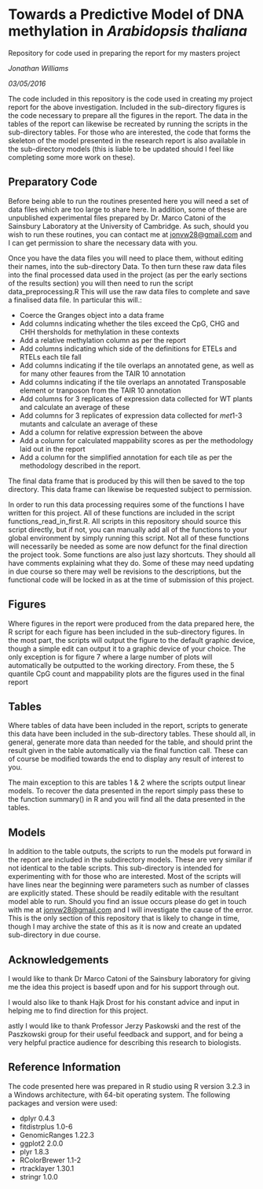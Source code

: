 # Towards a Predictive Model of DNA methylation in *Arabidopsis thaliana*

 Repository for code used in preparing the report for my masters project

*Jonathan Williams*

*03/05/2016*

The code included in this repository is the code used in creating my project report for the above investigation. Included in the sub-directory figures is the code necessary to prepare all the figures in the report. The data in the tables of the report can likewise be recreated by running the scripts in the sub-directory tables. For those who are interested, the code that forms the skeleton of the model presented in the research report is also available in the sub-directory models (this is liable to be updated should I feel like completing some more work on these).

## Preparatory Code

Before being able to run the routines presented here you will need a set of data files which are too large to share here. In addition, some of these are unpublished experimental files prepared by Dr. Marco Catoni of the Sainsbury Laboratory at the University of Cambridge. As such, should you wish to run these routines, you can contact me at jonvw28@gmail.com and I can get permission to share the necessary data with you.

Once you have the data files you will need to place them, without editing their names, into the sub-directory Data. 
To then turn these raw data files into the final processed data used in the project (as per the early sections of the results section) you will then need to run the script data_preprocessing.R This will use the raw data files to complete and save a finalised data file. In particular this will.:

* Coerce the Granges object into a data frame
* Add columns indicating whether the tiles exceed the CpG, CHG and CHH thersholds for methylation in these contexts
* Add a relative methylation column as per the report
* Add columns indicating which side of the definitions for ETELs and RTELs each tile fall
* Add columns indicating if the tile overlaps an annotated gene, as well as for many other feaures from the TAIR 10 annotation
* Add columns indicating if the tile overlaps an annotated Transposable element or tranposon from the TAIR 10 annotation
* Add columns for 3 replicates of expression data collected for WT plants and calculate an average of these
* Add columns for 3 replicates of expression data collected for *met*1-3 mutants and calculate an average of these
* Add a column for relative expression between the above
* Add a column for calculated mappability scores as per the methodology laid out in the report
* Add a column for the simplified annotation for each tile as per the methodology described in the report.

The final data frame that is produced by this will then be saved to the top directory. This data frame can likewise be requested subject to permission.

In order to run this data processing requires some of the functions I have written for this project. All of these functions are included in the script functions_read_in_first.R. All scripts in this repository should source this script directly, but if not, you can manually add all of the functions to your global environment by simply running this script. Not all of these functions will necessarily be needed as some are now defunct for the final direction the project took. Some functions are also just lazy shortcuts. They should all have comments explaining what they do. Some of these may need updating in due course so there may well be revisions to the descriptions, but the functional code will be locked in as at the time of submission of this project.

## Figures

Where figures in the report were produced from the data prepared here, the R script for each figure has been included in the sub-directory figures. In the most part, the scripts will output the figure to the default graphic device, though a simple edit can output it to a graphic device of your choice. The only exception is for figure 7 where a large number of plots will automatically be outputted to the working directory. From these, the 5 quantile CpG count and mappability plots are the figures used in the final report

## Tables

Where tables of data have been included in the report, scripts to generate this data have been included in the sub-directory tables. These should all, in general, generate more data than needed for the table, and should print the result given in the table automatically via the final function call. These can of course be modified towards the end to display any result of interest to you. 

The main exception to this are tables 1 & 2 where the scripts output linear models. To recover the data presented in the report simply pass these to the function summary() in R and you will find all the data presented in the tables.

## Models

In addition to the table outputs, the scripts to run the models put forward in the report are included in the subdirectory models. These are very similar if not identical to the table scripts. This sub-directory is intended for experimenting with for those who are interested. Most of the scripts will have lines near the beginning were parameters such as number of classes are explicitly stated. These should be readily editable with the resultant model able to run. Should you find an issue occurs please do get in touch with me at jonvw28@gmail.com and I will investigate the cause of the error. This is the only section of this repository that is likely to change in time, though I may archive the state of this as it is now and create an updated sub-directory in due course.

## Acknowledgements

I would like to thank Dr Marco Catoni of the Sainsbury laboratory for giving me the idea this project is basedf upon and for his support through out.

I would also like to thank Hajk Drost for his constant advice and input in helping me to find direction for this project. 

astly I would like to thank Professor Jerzy Paskowski and the rest of the Paszkowski group for their useful feedback and support, and for being a very helpful practice audience for describing this research to biologists.

## Reference Information

The code presented here was prepared in R studio using R version 3.2.3 in a Windows architecture, with 64-bit operating system. The following packages and version were used:

* dplyr		0.4.3
* fitdistrplus	1.0-6
* GenomicRanges	1.22.3
* ggplot2	2.0.0
* plyr		1.8.3
* RColorBrewer	1.1-2
* rtracklayer	1.30.1
* stringr	1.0.0